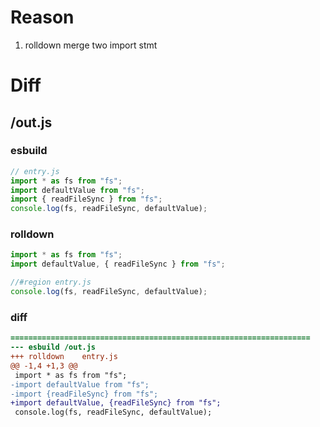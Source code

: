 # Reason
1. rolldown merge two import stmt
# Diff
## /out.js
### esbuild
```js
// entry.js
import * as fs from "fs";
import defaultValue from "fs";
import { readFileSync } from "fs";
console.log(fs, readFileSync, defaultValue);
```
### rolldown
```js
import * as fs from "fs";
import defaultValue, { readFileSync } from "fs";

//#region entry.js
console.log(fs, readFileSync, defaultValue);

```
### diff
```diff
===================================================================
--- esbuild	/out.js
+++ rolldown	entry.js
@@ -1,4 +1,3 @@
 import * as fs from "fs";
-import defaultValue from "fs";
-import {readFileSync} from "fs";
+import defaultValue, {readFileSync} from "fs";
 console.log(fs, readFileSync, defaultValue);

```